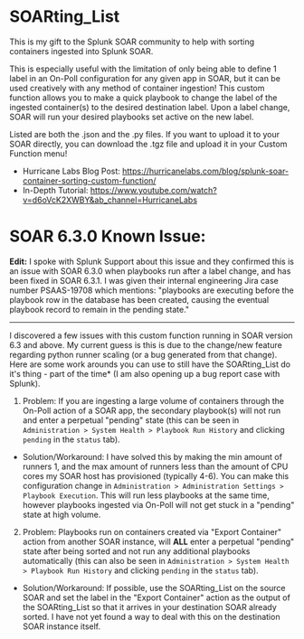 # SOARting_List

This is my gift to the Splunk SOAR community to help with sorting containers ingested into Splunk SOAR.

This is especially useful with the limitation of only being able to define 1 label in an On-Poll configuration for any given app in SOAR, but it can be used creatively with any method of container ingestion! This custom function allows you to make a quick playbook to change the label of the ingested container(s) to the desired destination label. Upon a label change, SOAR will run your desired playbooks set active on the new label.

Listed are both the .json and the .py files. If you want to upload it to your SOAR directly, you can download the .tgz file and upload it in your Custom Function menu!

- Hurricane Labs Blog Post: https://hurricanelabs.com/blog/splunk-soar-container-sorting-custom-function/
- In-Depth Tutorial: https://www.youtube.com/watch?v=d6oVcK2XWBY&ab_channel=HurricaneLabs


# SOAR 6.3.0 Known Issue:

**Edit:** I spoke with Splunk Support about this issue and they confirmed this is an issue with SOAR 6.3.0 when playbooks run after a label change, and has been fixed in SOAR 6.3.1. 
I was given their internal engineering Jira case number PSAAS-19708 which mentions: "playbooks are executing before the playbook row in the database has been created, causing the eventual playbook record to remain in the pending state."

---

I discovered a few issues with this custom function running in SOAR version 6.3 and above. My current guess is this is due to the change/new feature regarding python runner scaling (or a bug generated from that change). Here are some work arounds you can use to still have the SOARting_List do it's thing - part of the time* (I am also opening up a bug report case with Splunk).

1. Problem: If you are ingesting a large volume of containers through the On-Poll action of a SOAR app, the secondary playbook(s) will not run and enter a perpetual "pending" state (this can be seen in `Administration > System Health > Playbook Run History` and clicking `pending` in the `status` tab). 

-   Solution/Workaround: I have solved this by making the min amount of runners 1, and the max amount of runners less than the amount of CPU cores my SOAR host has provisioned (typically 4-6). You can make this configuration change in  `Administration > Administration Settings > Playbook Execution`. This will run less playbooks at the same time, however playbooks ingested via On-Poll will not get stuck in a "pending" state at high volume.



2. Problem: Playbooks run on containers created via "Export Container" action from another SOAR instance, will **ALL** enter a perpetual "pending" state after being sorted and not run any additional playbooks automatically (this can also be seen in `Administration > System Health > Playbook Run History` and clicking `pending` in the `status` tab).

-   Solution/Workaround: If possible, use the SOARting_List on the source SOAR and set the label in the "Export Container" action as the output of the SOARting_List so that it arrives in your destination SOAR already sorted. I have not yet found a way to deal with this on the destination SOAR instance itself. 
